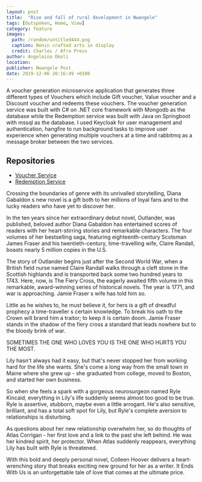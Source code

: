 ```yaml
---
layout: post
title:  "Rise and fall of rural development in Nwangele"
tags: [Outspoken, Home, View]
category: feature
images:
  path: /random/untitled444.png
  caption: Benin crafted arts in display
  credit: Charles / Afro Press
author: Angelaina Okoli
location: 
publisher: Nwangele Post
date: 2019-12-06 20:16:49 +0100
---
```


A voucher generation microservice application that generates three different types of Vouchers which include Gift voucher, Value voucher and a Discount voucher and redeems these vouchers. The voucher generation service was built with C# on .NET core framework with Mongodb as the database while the Redemption service was built with Java on Springboot with mssql as the database. I used Keycloak for user management and authentication, hangfire to run background tasks to improve user experience when generating multiple vouchers at a time and rabbitmq as a message broker between the two services.

## Repositories
* [Voucher Service](https://github.com/zainababubakar/Voucherz)
* [Redemption Service](https://github.com/zainababubakar/Redemption-Service)

Crossing the boundaries of genre with its unrivalled storytelling, Diana Gabaldon s new novel is a gift both to her millions of loyal fans and to the lucky readers who have yet to discover her. 

In the ten years since her extraordinary debut novel, Outlander, was published, beloved author Diana Gabaldon has entertained scores of readers with her heart-stirring stories and remarkable characters. The four volumes of her bestselling saga, featuring eighteenth-century Scotsman James Fraser and his twentieth-century, time-travelling wife, Claire Randall, boasts nearly 5 million copies in the U.S. 

The story of Outlander begins just after the Second World War, when a British field nurse named Claire Randall walks through a cleft stone in the Scottish highlands and is transported back some two hundred years to 1743. Here, now, is The Fiery Cross, the eagerly awaited fifth volume in this remarkable, award-winning series of historical novels. The year is 1771, and war is approaching. Jamie Fraser s wife has told him so. 

Little as he wishes to, he must believe it, for hers is a gift of dreadful prophecy a time-traveller s certain knowledge. To break his oath to the Crown will brand him a traitor; to keep it is certain doom. Jamie Fraser stands in the shadow of the fiery cross a standard that leads nowhere but to the bloody brink of war.


SOMETIMES THE ONE WHO LOVES YOU IS THE ONE WHO HURTS YOU THE MOST. 

Lily hasn't always had it easy, but that's never stopped her from working hard for the life she wants. She's come a long way from the small town in Maine where she grew up - she graduated from college, moved to Boston, and started her own business. 

So when she feels a spark with a gorgeous neurosurgeon named Ryle Kincaid, everything in Lily's life suddenly seems almost too good to be true. Ryle is assertive, stubborn, maybe even a little arrogant. He's also sensitive, brilliant, and has a total soft spot for Lily, but Ryle's complete aversion to relationships is disturbing. 

As questions about her new relationship overwhelm her, so do thoughts of Atlas Corrigan - her first love and a link to the past she left behind. He was her kindred spirit, her protector. When Atlas suddenly reappears, everything Lily has built with Ryle is threatened. 

With this bold and deeply personal novel, Colleen Hoover delivers a heart-wrenching story that breaks exciting new ground for her as a writer. It Ends With Us is an unforgettable tale of love that comes at the ultimate price.
